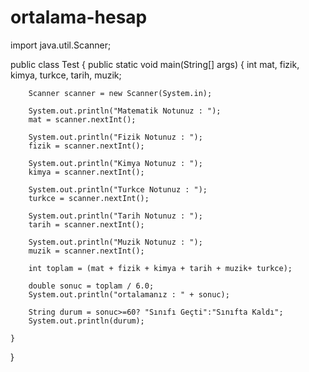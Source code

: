 # ortalama-hesap

import java.util.Scanner;

public class Test {
    public static void main(String[] args) {
        int mat, fizik, kimya, turkce, tarih, muzik;

        Scanner scanner = new Scanner(System.in);

        System.out.println("Matematik Notunuz : ");
        mat = scanner.nextInt();

        System.out.println("Fizik Notunuz : ");
        fizik = scanner.nextInt();

        System.out.println("Kimya Notunuz : ");
        kimya = scanner.nextInt();

        System.out.println("Turkce Notunuz : ");
        turkce = scanner.nextInt();

        System.out.println("Tarih Notunuz : ");
        tarih = scanner.nextInt();

        System.out.println("Muzik Notunuz : ");
        muzik = scanner.nextInt();

        int toplam = (mat + fizik + kimya + tarih + muzik+ turkce);

        double sonuc = toplam / 6.0;
        System.out.println("ortalamanız : " + sonuc);

        String durum = sonuc>=60? "Sınıfı Geçti":"Sınıfta Kaldı";
        System.out.println(durum);

    }
}
